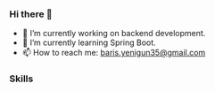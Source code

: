 ### Hi there 👋


- 🔭 I’m currently working on backend development.
- 🌱 I’m currently learning Spring Boot.
- 📫 How to reach me: baris.yenigun35@gmail.com

### Skills

